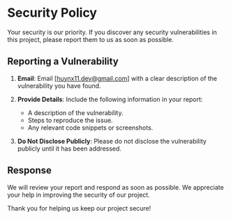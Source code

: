 # Security Policy

Your security is our priority. If you discover any security vulnerabilities in this project,
please report them to us as soon as possible.

## Reporting a Vulnerability

1. **Email**: Email [huynx11.dev@gmail.com] with a clear description of the vulnerability you have found.

2. **Provide Details**: Include the following information in your report:
    - A description of the vulnerability.
    - Steps to reproduce the issue.
    - Any relevant code snippets or screenshots.

3. **Do Not Disclose Publicly**: Please do not disclose the vulnerability publicly until it has been addressed.

## Response

We will review your report and respond as soon as possible.
We appreciate your help in improving the security of our project.

Thank you for helping us keep our project secure!

